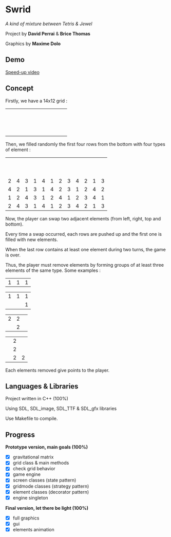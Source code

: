 Swrid
=====

*A kind of mixture between Tetris & Jewel*

Project by **David Perrai** & **Brice Thomas**

Graphics by **Maxime Dolo**

Demo
-------
[Speed-up video](https://www.youtube.com/watch?v=TQxSR_iY0dA)


Concept
-------

Firstly, we have a 14x12 grid :
<table>
  <tr>
    <td></td><td></td><td></td><td></td><td></td><td></td><td></td><td></td><td></td><td></td><td></td><td></td>
  </tr>
  <tr>
    <td></td><td></td><td></td><td></td><td></td><td></td><td></td><td></td><td></td><td></td><td></td><td></td>
  </tr>
  <tr>
    <td></td><td></td><td></td><td></td><td></td><td></td><td></td><td></td><td></td><td></td><td></td><td></td>
  </tr>
  <tr>
    <td></td><td></td><td></td><td></td><td></td><td></td><td></td><td></td><td></td><td></td><td></td><td></td>
  </tr>
  <tr>
    <td></td><td></td><td></td><td></td><td></td><td></td><td></td><td></td><td></td><td></td><td></td><td></td>
  </tr>
  <tr>
    <td></td><td></td><td></td><td></td><td></td><td></td><td></td><td></td><td></td><td></td><td></td><td></td>
  </tr>
  <tr>
    <td></td><td></td><td></td><td></td><td></td><td></td><td></td><td></td><td></td><td></td><td></td><td></td>
  </tr>
  <tr>
    <td></td><td></td><td></td><td></td><td></td><td></td><td></td><td></td><td></td><td></td><td></td><td></td>
  </tr>
  <tr>
    <td></td><td></td><td></td><td></td><td></td><td></td><td></td><td></td><td></td><td></td><td></td><td></td>
  </tr>
  <tr>
    <td></td><td></td><td></td><td></td><td></td><td></td><td></td><td></td><td></td><td></td><td></td><td></td>
  </tr>
  <tr>
    <td></td><td></td><td></td><td></td><td></td><td></td><td></td><td></td><td></td><td></td><td></td><td></td>
  </tr>
  <tr>
    <td></td><td></td><td></td><td></td><td></td><td></td><td></td><td></td><td></td><td></td><td></td><td></td>
  </tr>
  <tr>
    <td></td><td></td><td></td><td></td><td></td><td></td><td></td><td></td><td></td><td></td><td></td><td></td>
  </tr>
  <tr>
    <td></td><td></td><td></td><td></td><td></td><td></td><td></td><td></td><td></td><td></td><td></td><td></td>
  </tr>
</table>

Then, we filled randomly the first four rows from the bottom with four types of element :
<table>
  <tr>
    <td></td><td></td><td></td><td></td><td></td><td></td><td></td><td></td><td></td><td></td><td></td><td></td>
  </tr>
  <tr>
    <td></td><td></td><td></td><td></td><td></td><td></td><td></td><td></td><td></td><td></td><td></td><td></td>
  </tr>
  <tr>
    <td></td><td></td><td></td><td></td><td></td><td></td><td></td><td></td><td></td><td></td><td></td><td></td>
  </tr>
  <tr>
    <td></td><td></td><td></td><td></td><td></td><td></td><td></td><td></td><td></td><td></td><td></td><td></td>
  </tr>
  <tr>
    <td></td><td></td><td></td><td></td><td></td><td></td><td></td><td></td><td></td><td></td><td></td><td></td>
  </tr>
  <tr>
    <td></td><td></td><td></td><td></td><td></td><td></td><td></td><td></td><td></td><td></td><td></td><td></td>
  </tr>
  <tr>
    <td></td><td></td><td></td><td></td><td></td><td></td><td></td><td></td><td></td><td></td><td></td><td></td>
  </tr>
  <tr>
    <td></td><td></td><td></td><td></td><td></td><td></td><td></td><td></td><td></td><td></td><td></td><td></td>
  </tr>
  <tr>
    <td></td><td></td><td></td><td></td><td></td><td></td><td></td><td></td><td></td><td></td><td></td><td></td>
  </tr>
  <tr>
    <td></td><td></td><td></td><td></td><td></td><td></td><td></td><td></td><td></td><td></td><td></td><td></td>
  </tr>
  <tr>
    <td>2</td><td>4</td><td>3</td><td>1</td><td>4</td><td>1</td><td>2</td><td>3</td><td>4</td><td>2</td><td>1</td><td>3</td>
  </tr>
  <tr>
    <td>4</td><td>2</td><td>1</td><td>3</td><td>1</td><td>4</td><td>2</td><td>3</td><td>1</td><td>2</td><td>4</td><td>2</td>
  </tr>
  <tr>
    <td>1</td><td>2</td><td>4</td><td>3</td><td>1</td><td>2</td><td>4</td><td>1</td><td>2</td><td>3</td><td>4</td><td>1</td>
  </tr>
  <tr>
    <td>2</td><td>4</td><td>3</td><td>1</td><td>4</td><td>1</td><td>2</td><td>3</td><td>4</td><td>2</td><td>1</td><td>3</td>
  </tr>
</table>

Now, the player can swap two adjacent elements (from left, right, top and bottom).

Every time a swap occurred, each rows are pushed up and the first one is filled with new elements.

When the last row contains at least one element during two turns, the game is over.

Thus, the player must remove elements by forming groups of at least three elements of the same type. Some examples :
<table>
  <tr>
    <td>1</td><td>1</td><td>1</td>
  <tr>
</table>
<table>
  <tr>
    <td>1</td><td>1</td><td>1</td>
  <tr>
  <tr>
    <td></td><td></td><td>1</td>
  <tr>
</table>
<table>
  <tr>
    <td>2</td><td>2</td><td></td>
  <tr>
  <tr>
    <td></td><td>2</td><td></td>
  <tr>
</table>
<table>
  <tr>
    <td></td><td>2</td><td></td>
  <tr>
  <tr>
    <td></td><td>2</td><td></td>
  <tr>
  <tr>
    <td></td><td>2</td><td>2</td>
  <tr>
</table>

Each elements removed give points to the player.

Languages & Libraries 
--------------------
Project written in C++ (100%)

Using SDL, SDL_image, SDL_TTF & SDL_gfx libraries

Use Makefile to compile.

Progress
--------

**Prototype version, main goals (100%)**
- [x] gravitational matrix
- [x] grid class & main methods
- [x] check grid behavior
- [x] game engine
- [x] screen classes (state pattern)
- [x] gridmode classes (strategy pattern)
- [x] element classes (decorator pattern)
- [x] engine singleton

**Final version, let there be light (100%)**
- [x] full graphics
- [x] gui
- [x] elements animation
